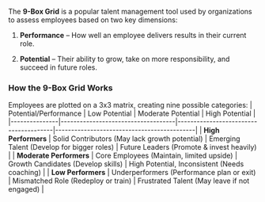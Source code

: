 The **9-Box Grid** is a popular talent management tool used by organizations to assess employees based on two key dimensions:

1.  **Performance** – How well an employee delivers results in their current role.
    
2.  **Potential** – Their ability to grow, take on more responsibility, and succeed in future roles.
    

### **How the 9-Box Grid Works**

Employees are plotted on a 3x3 matrix, creating nine possible categories:
| Potential/Performance   | Low Potential                      | Moderate Potential                    | High Potential                              |
|---------------|------------------------------------|---------------------------------------|--------------------------------------------|
| **High Performers**   | Solid Contributors (May lack growth potential) | Emerging Talent (Develop for bigger roles) | Future Leaders (Promote & invest heavily)  |
| **Moderate Performers** | Core Employees (Maintain, limited upside)    | Growth Candidates (Develop skills)    | High Potential, Inconsistent (Needs coaching) |
| **Low Performers**     | Underperformers (Performance plan or exit)   | Mismatched Role (Redeploy or train)   | Frustrated Talent (May leave if not engaged)   |
